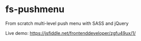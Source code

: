 # fs-pushmenu
From scratch multi-level push menu with SASS and jQuery

Live demo: https://jsfiddle.net/frontenddeveloper/zgfu49ux/1/

